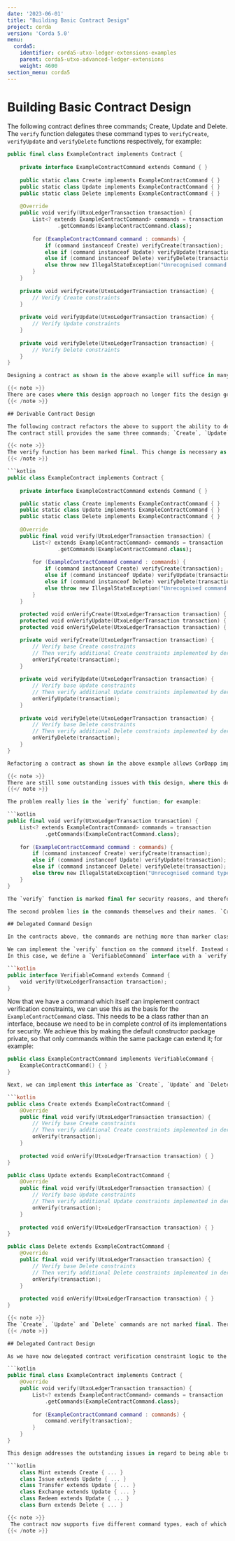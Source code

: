 ```yaml
---
date: '2023-06-01'
title: "Building Basic Contract Design"
project: corda
version: 'Corda 5.0'
menu:
  corda5:
    identifier: corda5-utxo-ledger-extensions-examples
    parent: corda5-utxo-advanced-ledger-extensions
    weight: 4600
section_menu: corda5
---
```


# Building Basic Contract Design

The following contract defines three commands; Create, Update and Delete. The `verify` function delegates these command types to `verifyCreate`, `verifyUpdate` and `verifyDelete` functions respectively, for example:

```kotlin
public final class ExampleContract implements Contract {
    
    private interface ExampleContractCommand extends Command { }
  
    public static class Create implements ExampleContractCommand { }
    public static class Update implements ExampleContractCommand { }
    public static class Delete implements ExampleContractCommand { }
    
    @Override
    public void verify(UtxoLedgerTransaction transaction) {
        List<? extends ExampleContractCommand> commands = transaction
                .getCommands(ExampleContractCommand.class);
        
        for (ExampleContractCommand command : commands) {
            if (command instanceof Create) verifyCreate(transaction);
            else if (command instanceof Update) verifyUpdate(transaction);
            else if (command instanceof Delete) verifyDelete(transaction);
            else throw new IllegalStateException("Unrecognised command type.");
        }
    }
    
    private void verifyCreate(UtxoLedgerTransaction transaction) {
        // Verify Create constraints
    }
    
    private void verifyUpdate(UtxoLedgerTransaction transaction) {
        // Verify Update constraints
    }
    
    private void verifyDelete(UtxoLedgerTransaction transaction) {
        // Verify Delete constraints
    }
}

Designing a contract as shown in the above example will suffice in many cases. Assuming that the constraints have been implemented correctly then, the contract functionality and design is perfectly acceptable.

{{< note >}}
There are cases where this design approach no longer fits the design goals of the system being implemented. Specifically, in regard to contract extensibility, it is currently not possible to extend a contract to support additional constraints.
{{< /note >}}

## Derivable Contract Design

The following contract refactors the above to support the ability to derive contracts, and provide additional constraints in a secure and controlled way.
The contract still provides the same three commands; `Create`, `Update` and `Delete`. The verify function delegates these command types to `verifyCreate`, `verifyUpdate` and `verifyDelete` functions respectively, which in turn call `onVerifyCreate`, `onVerifyUpdate` and `onVerifyDelete` respectively.

{{< note >}}
The verify function has been marked final. This change is necessary as it prevents derived contract implementations from circumventing the base contract rules.
{{< /note >}}

```kotlin
public class ExampleContract implements Contract {
 
    private interface ExampleContractCommand extends Command { }

    public static class Create implements ExampleContractCommand { }
    public static class Update implements ExampleContractCommand { }
    public static class Delete implements ExampleContractCommand { }
    
    @Override
    public final void verify(UtxoLedgerTransaction transaction) {
        List<? extends ExampleContractCommand> commands = transaction
                .getCommands(ExampleContractCommand.class);
                
        for (ExampleContractCommand command : commands) {
            if (command instanceof Create) verifyCreate(transaction);
            else if (command instanceof Update) verifyUpdate(transaction);
            else if (command instanceof Delete) verifyDelete(transaction);
            else throw new IllegalStateException("Unrecognised command type.");
        }
    }
    
    protected void onVerifyCreate(UtxoLedgerTransaction transaction) { }
    protected void onVerifyUpdate(UtxoLedgerTransaction transaction) { }
    protected void onVerifyDelete(UtxoLedgerTransaction transaction) { }    

    private void verifyCreate(UtxoLedgerTransaction transaction) {
        // Verify base Create constraints
        // Then verify additional Create constraints implemented by derived contracts
        onVerifyCreate(transaction);
    }
    
    private void verifyUpdate(UtxoLedgerTransaction transaction) {
        // Verify base Update constraints
        // Then verify additional Update constraints implemented by derived contracts
        onVerifyUpdate(transaction);
    }
    
    private void verifyDelete(UtxoLedgerTransaction transaction) {
        // Verify base Delete constraints
        // Then verify additional Delete constraints implemented by derived contracts
        onVerifyDelete(transaction);
    }
}

Refactoring a contract as shown in the above example allows CorDapp implementors to derive from the contract, allowing additional constraints which will be verified in additional to the constraints specified by the base contract.

{{< note >}}
There are still some outstanding issues with this design, where this design approach no longer fits the design goals of the system being implemented.
{{</ note >}}

The problem really lies in the `verify` function; for example:

```kotlin
public final void verify(UtxoLedgerTransaction transaction) {
    List<? extends ExampleContractCommand> commands = transaction
            .getCommands(ExampleContractCommand.class);
            
    for (ExampleContractCommand command : commands) {
        if (command instanceof Create) verifyCreate(transaction);
        else if (command instanceof Update) verifyUpdate(transaction);
        else if (command instanceof Delete) verifyDelete(transaction);
        else throw new IllegalStateException("Unrecognised command type.");
    }
}

The `verify` function is marked final for security reasons, and therefore additional commands cannot be added to the contract. For example, the contract may wish to describe multiple ways to `Update` a state, or set of states. The contract only defines a single `Update` command: there can only be one mechanism to perform updates.

The second problem lies in the commands themselves and their names. `Create`, `Update` and `Delete` are very ambiguous names, which may not make sense depending on the context of the contract being implemented.

## Delegated Command Design

In the contracts above, the commands are nothing more than marker classes; effectively they are cases in a switch statement, which allows the contract's `verify` function to delegate responsibility of specific contract constraints to other functions, such as `verifyCreate`, `verifyUpdate` and `verifyDelete`.

We can implement the `verify` function on the command itself. Instead of being an empty marker class, this gives the command responsibility, as it becomes responsible for implementing its associated contract verification constraints.
In this case, we define a `VerifiableCommand` interface with a `verify` function; for example:

```kotlin
public interface VerifiableCommand extends Command {
    void verify(UtxoLedgerTransaction transaction);
}
```

Now that we have a command which itself can implement contract verification constraints, we can use this as the basis for the `ExampleContractCommand` class. This needs to be a class rather than an interface, because we need to be in complete control of its implementations for security.
We achieve this by making the default constructor package private, so that only commands within the same package can extend it; for example:

```kotlin
public class ExampleContractCommand implements VerifiableCommand {
    ExampleContractCommand() { }
}

Next, we can implement this interface as `Create`, `Update` and `Delete` commands; for example:

```kotlin
public class Create extends ExampleContractCommand {
    @Override
    public final void verify(UtxoLedgerTransaction transaction) {
        // Verify base Create constraints
        // Then verify additional Create constraints implemented in derived commands
        onVerify(transaction);
    }
    
    protected void onVerify(UtxoLedgerTransaction transaction) { }
}

public class Update extends ExampleContractCommand {
    @Override
    public final void verify(UtxoLedgerTransaction transaction) {
        // Verify base Update constraints
        // Then verify additional Update constraints implemented in derived commands
        onVerify(transaction);
    }
    
    protected void onVerify(UtxoLedgerTransaction transaction) { }
}

public class Delete extends ExampleContractCommand {
    @Override
    public final void verify(UtxoLedgerTransaction transaction) {
        // Verify base Delete constraints
        // Then verify additional Delete constraints implemented in derived commands
        onVerify(transaction);
    }
    
    protected void onVerify(UtxoLedgerTransaction transaction) { }
}

{{< note >}}
The `Create`, `Update` and `Delete` commands are not marked final. Therefore, we can extend the contract verification constraints from these points, but we cannot extend from `ExampleContractCommand`.
{{< /note >}}

## Delegated Contract Design

As we have now delegated contract verification constraint logic to the commands themselves, we must also refactor the contract to support this delegation. The contract implementation in this case becomes simpler, since it is no longer responsible for defining contract verification constraints. For example:

```kotlin
public final class ExampleContract implements Contract {
    @Override
    public void verify(UtxoLedgerTransaction transaction) {
        List<? extends ExampleContractCommand> commands = transaction
            .getCommands(ExampleContractCommand.class);
                  
        for (ExampleContractCommand command : commands) {
            command.verify(transaction);
        }
    }
}

This design addresses the outstanding issues in regard to being able to extend a contract with multiple commands, and being able to assign names to commands that make sense in the context that they're used. For example:

```kotlin
    class Mint extends Create { ... }
    class Issue extends Update { ... }
    class Transfer extends Update { ... }
    class Exchange extends Update { ... }
    class Redeem extends Update { ... }
    class Burn extends Delete { ... }

{{< note >}}
 The contract now supports five different command types, each of which implements different constraints and derives from `Create`, `Update`, or `Delete`.
{{< /note >}}
